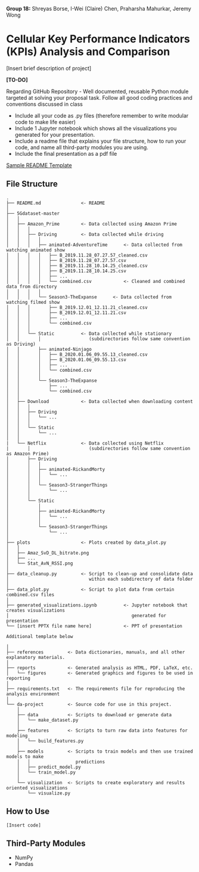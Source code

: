 **Group 18:** Shreyas Borse, I-Wei (Claire) Chen, Praharsha Mahurkar, Jeremy Wong

# Cellular Key Performance Indicators (KPIs) Analysis and Comparison

[Insert brief description of project]

**[TO-DO]**

Regarding GitHub Repository - Well documented, reusable Python module targeted at solving your proposal task. Follow all good coding practices and conventions discussed in class
* Include all your code as .py files (therefore remember to write modular code to make life easier) 
* Include 1 Jupyter notebook which shows all the visualizations you generated for your presentation.
* Include a readme file that explains your file structure, how to run your code, and name all third-party modules you are using.
* Include the final presentation as a pdf file

[Sample README Template](https://github.com/azavea/python-project-template/blob/master/README.md)

## File Structure

```
.
├── README.md               <- README
│
├── 5Gdataset-master
│   │
│   ├── Amazon_Prime        <- Data collected using Amazon Prime 
│   │   │        
│   │   ├── Driving         <- Data collected while driving
│   │   │   │
│   │   │   ├── animated-AdventureTime      <- Data collected from watching animated show
│   │   │   │   ├── B_2019.11.28_07.27.57_cleaned.csv
│   │   │   │   ├── B_2019.11.28_07.27.57.csv
│   │   │   │   ├── B_2019.11.28_10.14.25_cleaned.csv
│   │   │   │   ├── B_2019.11.28_10.14.25.csv
│   │   │   │   ├── ...
│   │   │   │   └── combined.csv            <- Cleaned and combined data from directory
│   │   │   │
│   │   │   └── Season3-TheExpanse      <- Data collected from watching filmed show
│   │   │       ├── B_2019.12.01_12.11.21_cleaned.csv
│   │   │       ├── B_2019.12.01_12.11.21.csv
│   │   │       ├── ...
│   │   │       └── combined.csv
│   │   │
│   │   └── Static          <- Data collected while stationary 
│   │       │                  (subdirectories follow same convention as Driving)
│   │       ├── animated-Ninjago
│   │       │   ├── B_2020.01.06_09.55.13_cleaned.csv
│   │       │   ├── B_2020.01.06_09.55.13.csv
│   │       │   ├── ...
│   │       │   └── combined.csv
│   │       │
│   │       └── Season3-TheExpanse
│   │           ├── ...
│   │           └── combined.csv
│   │
│   ├── Download            <- Data collected when downloading content
│   │   │
│   │   ├── Driving
│   │   │   └── ...
│   │   │
│   │   └── Static
│   │       └── ...
│   │
|   └── Netflix             <- Data collected using Netflix 
|       │                      (subdirectories follow same convention as Amazon Prime) 
│       ├── Driving
│       │   │
│       │   ├── animated-RickandMorty
│       │   │   └── ...
│       │   │
│       │   └── Season3-StrangerThings
│       │       └── ...
│       │
│       └── Static
│           │
│           ├── animated-RickandMorty
│           │   └── ...
│           │
│           └── Season3-StrangerThings
│               └── ...
│
├── plots                   <- Plots created by data_plot.py
│   │
│   ├── Amaz_SvD_DL_bitrate.png
│   ├── ...
│   └── Stat_AvN_RSSI.png
│
├── data_cleanup.py         <- Script to clean-up and consolidate data
│                              within each subdirectory of data folder
│
├── data_plot.py            <- Script to plot data from certain combined.csv files
│
├── generated_visualizations.ipynb          <- Jupyter notebook that creates visualizations 
│                                              generated for presentation
└── [insert PPTX file name here]            <- PPT of presentation

Additional template below

│
├── references         <- Data dictionaries, manuals, and all other explanatory materials.
│
├── reports            <- Generated analysis as HTML, PDF, LaTeX, etc.
│   └── figures        <- Generated graphics and figures to be used in reporting
│
├── requirements.txt   <- The requirements file for reproducing the analysis environment
│
└── da-project         <- Source code for use in this project.
    │
    ├── data           <- Scripts to download or generate data
    │   └── make_dataset.py
    │
    ├── features       <- Scripts to turn raw data into features for modeling
    │   └── build_features.py
    │
    ├── models         <- Scripts to train models and then use trained models to make
    │   │                 predictions
    │   ├── predict_model.py
    │   └── train_model.py
    │
    └── visualization  <- Scripts to create exploratory and results oriented visualizations
        └── visualize.py
```

## How to Use


`[Insert code]`

## Third-Party Modules
* NumPy
* Pandas
